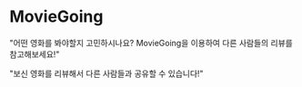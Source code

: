 # MovieGoing

"어떤 영화를 봐야할지 고민하시나요? MovieGoing을 이용하여 다른 사람들의 리뷰를 참고해보세요!"

"보신 영화를 리뷰해서 다른 사람들과 공유할 수 있습니다!"

